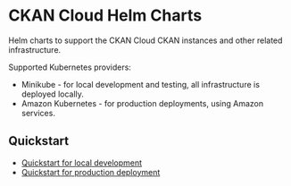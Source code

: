 # CKAN Cloud Helm Charts

Helm charts to support the CKAN Cloud CKAN instances and other related infrastructure.

Supported Kubernetes providers:

* Minikube - for local development and testing, all infrastructure is deployed locally.
* Amazon Kubernetes - for production deployments, using Amazon services.

## Quickstart

* [Quickstart for local development](QUICKSTART_DEVELOPMENT.md)
* [Quickstart for production deployment](QUCIKSTART_PRODUCTION.md)
